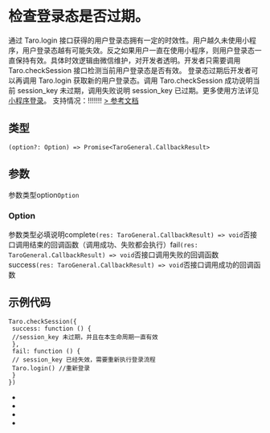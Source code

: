 # 检查登录态是否过期。
通过 Taro.login 接口获得的用户登录态拥有一定的时效性。用户越久未使用小程序，用户登录态越有可能失效。反之如果用户一直在使用小程序，则用户登录态一直保持有效。具体时效逻辑由微信维护，对开发者透明。开发者只需要调用 Taro.checkSession 接口检测当前用户登录态是否有效。
登录态过期后开发者可以再调用 Taro.login 获取新的用户登录态。调用 Taro.checkSession 成功说明当前 session_key 未过期，调用失败说明 session_key 已过期。更多使用方法详见 [小程序登录](https://developers.weixin.qq.com/miniprogram/dev/framework/open-ability/login.html)。
支持情况：!!!!!!!
[> 参考文档
](https://developers.weixin.qq.com/miniprogram/dev/api/open-api/login/wx.checkSession.html)
## 类型[​](checkSession.html#类型)
```tsx
(option?: Option) => Promise<TaroGeneral.CallbackResult>
```

## 参数[​](checkSession.html#参数)
参数类型option`Option`
### Option[​](checkSession.html#option)
参数类型必填说明complete`(res: TaroGeneral.CallbackResult) => void`否接口调用结束的回调函数（调用成功、失败都会执行）fail`(res: TaroGeneral.CallbackResult) => void`否接口调用失败的回调函数success`(res: TaroGeneral.CallbackResult) => void`否接口调用成功的回调函数
## 示例代码[​](checkSession.html#示例代码)
```tsx
Taro.checkSession({
 success: function () {
 //session_key 未过期，并且在本生命周期一直有效
 },
 fail: function () {
 // session_key 已经失效，需要重新执行登录流程
 Taro.login() //重新登录
 }
})
```

- 
- 

- 

-
